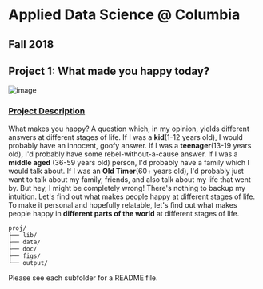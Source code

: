 # Applied Data Science @ Columbia
## Fall 2018
## Project 1: What made you happy today?

![image](figs/title.jpeg)

### [Project Description](doc/)

What makes you happy? A question which, in my opinion, yields different answers at different stages of life. If I was a **kid**(1-12 years old), I would probably have an innocent, goofy answer. If I was a **teenager**(13-19 years old), I'd probably have some rebel-without-a-cause answer. If I was a **middle aged** (36-59 years old) person, I'd probably have a family which I would talk about. If I was an **Old Timer**(60+ years old), I'd probably just want to talk about my family, friends, and also talk about my life that went by. But hey, I might be completely wrong! There's nothing to backup my intuition. Let's find out what makes people happy at different stages of life. To make it personal and hopefully relatable, let's find out what makes people happy in **different parts of the world** at different stages of life.

```
proj/
├── lib/
├── data/
├── doc/
├── figs/
└── output/
```

Please see each subfolder for a README file.
